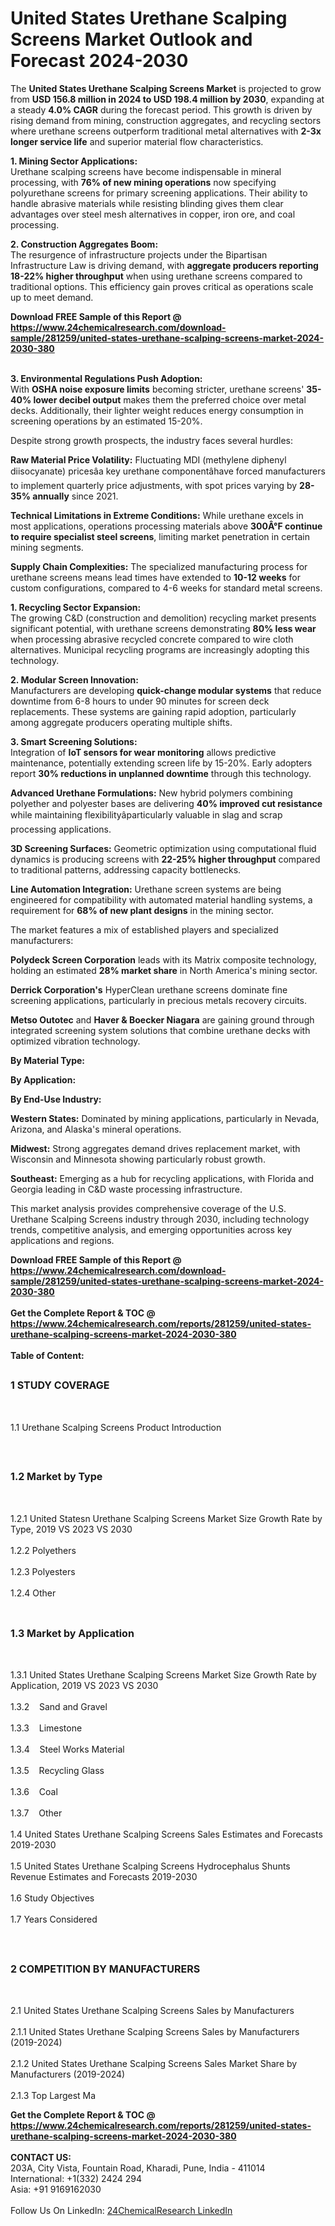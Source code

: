 <h1>United States Urethane Scalping Screens Market Outlook and Forecast 2024-2030</h1><p>The <strong>United States Urethane Scalping Screens Market</strong> is projected to grow from <strong>USD 156.8 million in 2024 to USD 198.4 million by 2030</strong>, expanding at a steady <strong>4.0% CAGR</strong> during the forecast period. This growth is driven by rising demand from mining, construction aggregates, and recycling sectors where urethane screens outperform traditional metal alternatives with <strong>2-3x longer service life</strong> and superior material flow characteristics.</p><p><strong>1. Mining Sector Applications:</strong><br>
Urethane scalping screens have become indispensable in mineral processing, with <strong>76% of new mining operations</strong> now specifying polyurethane screens for primary screening applications. Their ability to handle abrasive materials while resisting blinding gives them clear advantages over steel mesh alternatives in copper, iron ore, and coal processing.</p><p><strong>2. Construction Aggregates Boom:</strong><br>
The resurgence of infrastructure projects under the Bipartisan Infrastructure Law is driving demand, with <strong>aggregate producers reporting 18-22% higher throughput</strong> when using urethane screens compared to traditional options. This efficiency gain proves critical as operations scale up to meet demand.</p><div><b>Download FREE Sample of this Report @ 
            <a href="https://www.24chemicalresearch.com/download-sample/281259/united-states-urethane-scalping-screens-market-2024-2030-380">
            https://www.24chemicalresearch.com/download-sample/281259/united-states-urethane-scalping-screens-market-2024-2030-380</a></b></div><br><p><strong>3. Environmental Regulations Push Adoption:</strong><br>
With <strong>OSHA noise exposure limits</strong> becoming stricter, urethane screens' <strong>35-40% lower decibel output</strong> makes them the preferred choice over metal decks. Additionally, their lighter weight reduces energy consumption in screening operations by an estimated 15-20%.</p><p>Despite strong growth prospects, the industry faces several hurdles:</p><p><strong>Raw Material Price Volatility:</strong> Fluctuating MDI (methylene diphenyl diisocyanate) pricesâa key urethane componentâhave forced manufacturers to implement quarterly price adjustments, with spot prices varying by <strong>28-35% annually</strong> since 2021.</p><p><strong>Technical Limitations in Extreme Conditions:</strong> While urethane excels in most applications, operations processing materials above <strong>300Â°F continue to require specialist steel screens</strong>, limiting market penetration in certain mining segments.</p><p><strong>Supply Chain Complexities:</strong> The specialized manufacturing process for urethane screens means lead times have extended to <strong>10-12 weeks</strong> for custom configurations, compared to 4-6 weeks for standard metal screens.</p><p><strong>1. Recycling Sector Expansion:</strong><br>
The growing C&amp;D (construction and demolition) recycling market presents significant potential, with urethane screens demonstrating <strong>80% less wear</strong> when processing abrasive recycled concrete compared to wire cloth alternatives. Municipal recycling programs are increasingly adopting this technology.</p><p><strong>2. Modular Screen Innovation:</strong><br>
Manufacturers are developing <strong>quick-change modular systems</strong> that reduce downtime from 6-8 hours to under 90 minutes for screen deck replacements. These systems are gaining rapid adoption, particularly among aggregate producers operating multiple shifts.</p><p><strong>3. Smart Screening Solutions:</strong><br>
Integration of <strong>IoT sensors for wear monitoring</strong> allows predictive maintenance, potentially extending screen life by 15-20%. Early adopters report <strong>30% reductions in unplanned downtime</strong> through this technology.</p><p><strong>Advanced Urethane Formulations:</strong> New hybrid polymers combining polyether and polyester bases are delivering <strong>40% improved cut resistance</strong> while maintaining flexibilityâparticularly valuable in slag and scrap processing applications.</p><p><strong>3D Screening Surfaces:</strong> Geometric optimization using computational fluid dynamics is producing screens with <strong>22-25% higher throughput</strong> compared to traditional patterns, addressing capacity bottlenecks.</p><p><strong>Line Automation Integration:</strong> Urethane screen systems are being engineered for compatibility with automated material handling systems, a requirement for <strong>68% of new plant designs</strong> in the mining sector.</p><p>The market features a mix of established players and specialized manufacturers:</p><p><strong>Polydeck Screen Corporation</strong> leads with its Matrix composite technology, holding an estimated <strong>28% market share</strong> in North America's mining sector.</p><p><strong>Derrick Corporation's</strong> HyperClean urethane screens dominate fine screening applications, particularly in precious metals recovery circuits.</p><p><strong>Metso Outotec</strong> and <strong>Haver &amp; Boecker Niagara</strong> are gaining ground through integrated screening system solutions that combine urethane decks with optimized vibration technology.</p><p><strong>By Material Type:</strong></p><p><strong>By Application:</strong></p><p><strong>By End-Use Industry:</strong></p><p><strong>Western States:</strong> Dominated by mining applications, particularly in Nevada, Arizona, and Alaska's mineral operations.</p><p><strong>Midwest:</strong> Strong aggregates demand drives replacement market, with Wisconsin and Minnesota showing particularly robust growth.</p><p><strong>Southeast:</strong> Emerging as a hub for recycling applications, with Florida and Georgia leading in C&amp;D waste processing infrastructure.</p><p>This market analysis provides comprehensive coverage of the U.S. Urethane Scalping Screens industry through 2030, including technology trends, competitive analysis, and emerging opportunities across key applications and regions.</p><div><b>Download FREE Sample of this Report @ 
            <a href="https://www.24chemicalresearch.com/download-sample/281259/united-states-urethane-scalping-screens-market-2024-2030-380">
            https://www.24chemicalresearch.com/download-sample/281259/united-states-urethane-scalping-screens-market-2024-2030-380</a></b></div><br><div><b>Get the Complete Report & TOC @ 
            <a href="https://www.24chemicalresearch.com/reports/281259/united-states-urethane-scalping-screens-market-2024-2030-380">
            https://www.24chemicalresearch.com/reports/281259/united-states-urethane-scalping-screens-market-2024-2030-380</a></b></div><br>
            <b>Table of Content:</b><p><h2><span style="font-size:16px"><strong>1 STUDY COVERAGE</strong></span></h2><br />
<p>1.1 Urethane Scalping Screens Product Introduction</p><br />
<h2><span style="font-size:16px"><strong>1.2 Market by Type</strong></span></h2><br />
<p>1.2.1 United Statesn Urethane Scalping Screens Market Size Growth Rate by Type, 2019 VS 2023 VS 2030<br /><br />
1.2.2 Polyethers&nbsp;&nbsp; &nbsp;<br /><br />
1.2.3 Polyesters<br /><br />
1.2.4 Other<br /><br />
<h2><span style="font-size:16px"><strong>1.3 Market by Application</strong></span></h2><br />
<p>1.3.1 United States Urethane Scalping Screens Market Size Growth Rate by Application, 2019 VS 2023 VS 2030<br /><br />
1.3.2&nbsp;&nbsp; &nbsp;Sand and Gravel<br /><br />
1.3.3&nbsp;&nbsp; &nbsp;Limestone<br /><br />
1.3.4&nbsp;&nbsp; &nbsp;Steel Works Material<br /><br />
1.3.5&nbsp;&nbsp; &nbsp;Recycling Glass<br /><br />
1.3.6&nbsp;&nbsp; &nbsp;Coal<br /><br />
1.3.7&nbsp;&nbsp; &nbsp;Other<br /><br />
1.4 United States Urethane Scalping Screens Sales Estimates and Forecasts 2019-2030<br /><br />
1.5 United States Urethane Scalping Screens Hydrocephalus Shunts Revenue Estimates and Forecasts 2019-2030<br /><br />
1.6 Study Objectives<br /><br />
1.7 Years Considered</p><br />
<h2><span style="font-size:16px"><strong>2 COMPETITION BY MANUFACTURERS</strong></span></h2><br />
<p>2.1 United States Urethane Scalping Screens Sales by Manufacturers<br /><br />
2.1.1 United States Urethane Scalping Screens Sales by Manufacturers (2019-2024)<br /><br />
2.1.2 United States Urethane Scalping Screens Sales Market Share by Manufacturers (2019-2024)<br /><br />
2.1.3 Top Largest Ma</p><div><b>Get the Complete Report & TOC @ 
            <a href="https://www.24chemicalresearch.com/reports/281259/united-states-urethane-scalping-screens-market-2024-2030-380">
            https://www.24chemicalresearch.com/reports/281259/united-states-urethane-scalping-screens-market-2024-2030-380</a></b></div><br><b>CONTACT US:</b><br>
            203A, City Vista, Fountain Road, Kharadi, Pune, India - 411014<br>
            International: +1(332) 2424 294<br>
            Asia: +91 9169162030 <br><br>
            Follow Us On LinkedIn: <a href="https://www.linkedin.com/company/24chemicalresearch/">24ChemicalResearch LinkedIn</a>